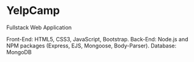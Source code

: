# YelpCamp
Fullstack Web Application

Front-End: HTML5, CSS3, JavaScript, Bootstrap. Back-End: Node.js and NPM packages (Express, EJS, Mongoose, Body-Parser). Database: MongoDB
